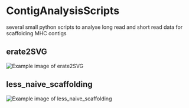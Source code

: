 # ContigAnalysisScripts
several small python scripts to analyse long read and short read data for scaffolding MHC contigs

## erate2SVG

![Example image of erate2SVG](https://github.com/TorHou/ContigAnalysisScripts/blob/master/example_erate2SVG.png)

## less_naive_scaffolding

![Example image of less_naive_scaffolding](https://github.com/TorHou/ContigAnalysisScripts/blob/master/example_less_naive_scaffolding.png)
